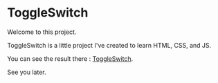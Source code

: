 # ToggleSwitch

Welcome to this project.

ToggleSwitch is a little project I've created to learn HTML, CSS, and JS.

You can see the result there : [ToggleSwitch](https://benevolent-panda-2cab0a.netlify.app/).

See you later.
